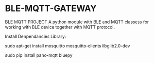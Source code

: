# BLE-MQTT-GATEWAY
BLE MQTT PROJECT
A python module with BLE and MQTT classess for working with BLE device together with MQTT protocol.

Install Denpendancies Library:

sudo apt-get install mosquitto mosquitto-clients libglib2.0-dev

sudo pip install paho-mqtt bluepy
